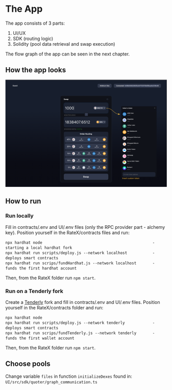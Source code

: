 # The App
The app consists of 3 parts:
1. UI/UX
2. SDK (routing logic)
3. Solidity (pool data retrieval and swap execution)

The flow graph of the app can be seen in the next chapter.

## How the app looks
<div style="flex: 1;">
    <img src="images/ui.png"
         alt="Sql to Mongo parser"
         style="max-width: 100%;" />
  </div>

## How to run

### Run locally
Fill in contracts/.env and UI/.env files (only the RPC provider part - alchemy key).
Position yourself in the RateX/contracts files and run:
```
npx hardhat node                                                - starting a local hardhat fork
npx hardhat run scripts/deploy.js --network localhost           - deploys smart contracts
npx hardhat run scrips/fundHardhat.js --network localhost       - funds the first hardhat account
```
Then, from the RateX folder run `npm start`.

### Run on a Tenderly fork
Create a [Tenderly](https://tenderly.co/) fork and fill in contracts/.env and UI/.env files.
Position yourself in the RateX/contracts folder and run:
```
npx hardhat node
npx hardhat run scripts/deploy.js --network tenderly            - deploys smart contracts
npx hardhat run scrips/fundTenderly.js --network tenderly       - funds the first wallet account
```
Then, from the RateX folder run `npm start`.


## Choose pools

Change variable `files` in function `initializeDexes` found in: <br>
 `UI/src/sdk/quoter/graph_communication.ts`